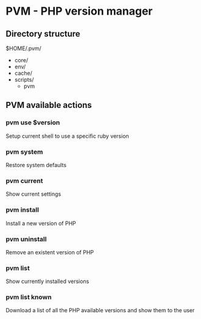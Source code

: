# PVM - PHP version manager

## Directory structure

$HOME/.pvm/
  + core/ 
  + env/
  + cache/
  + scripts/
    + pvm

## PVM available actions

### pvm use $version

Setup current shell to use a specific ruby version

### pvm system

Restore system defaults

### pvm current

Show current settings

### pvm install

Install a new version of PHP

### pvm uninstall

Remove an existent version of PHP

### pvm list

Show currently installed versions

### pvm list known

Download a list of all the PHP available versions and show them to the user

